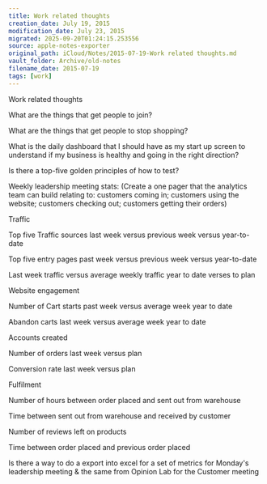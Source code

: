 ```yaml
---
title: Work related thoughts
creation_date: July 19, 2015
modification_date: July 23, 2015
migrated: 2025-09-20T01:24:15.253556
source: apple-notes-exporter
original_path: iCloud/Notes/2015-07-19-Work related thoughts.md
vault_folder: Archive/old-notes
filename_date: 2015-07-19
tags: [work]
---
```



Work related thoughts

What are the things that get people to join? 

What are the things that get people to stop shopping?

What is the daily dashboard that I should have as my start up screen to understand if my business is healthy and going in the right direction?

Is there a top-five golden principles of how to test?

Weekly leadership meeting stats:
(Create a one pager that the analytics team can build relating to: customers coming in; customers using the website; customers checking out; customers getting their orders)

Traffic 

Top five Traffic sources last week versus previous week versus year-to-date

Top five entry pages past week versus previous week versus year-to-date

Last week traffic versus average weekly traffic year to date verses to plan

Website engagement 

Number of Cart starts past week versus average week year to date

Abandon carts last week versus average week year to date

Accounts created

Number of orders last week versus plan

Conversion rate last week versus plan

Fulfilment 

Number of hours between order placed and sent out from warehouse

Time between sent out from warehouse and received by customer

 Number of reviews left on products

Time between order placed and previous order placed

Is there a way to do a export into excel for a set of metrics for Monday's leadership meeting & the same from Opinion Lab for the Customer meeting 

 

